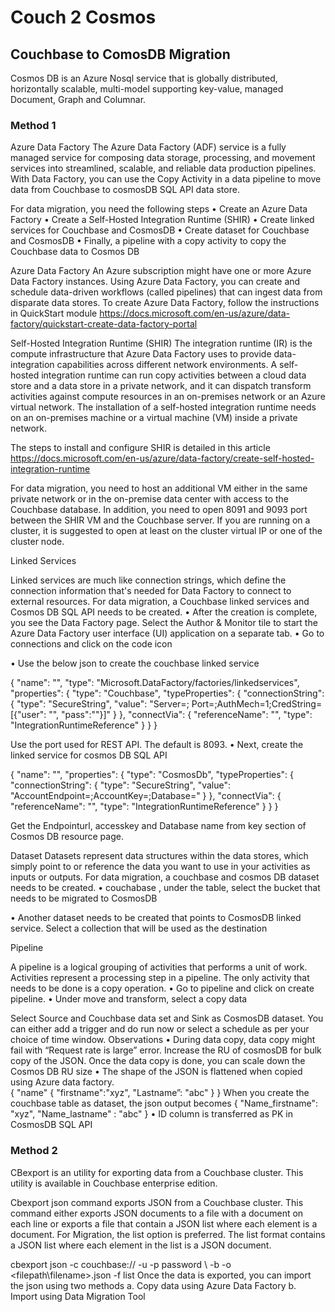 # Couch 2 Cosmos

## Couchbase to  ComosDB Migration 

Cosmos DB is an Azure  Nosql service that is globally distributed, horizontally scalable, multi-model supporting key-value, managed Document, Graph and Columnar. 

### Method 1 

Azure Data Factory 
The Azure Data Factory (ADF) service is a fully managed service for composing data storage, processing, and movement services into streamlined, scalable, and reliable data production pipelines.  
With Data Factory, you can use the Copy Activity in a data pipeline to move data from  Couchbase to cosmosDB SQL API data store.
                                                                          


For data migration, you need the following steps 
•	Create an Azure Data Factory
•	Create a Self-Hosted Integration Runtime (SHIR)
•	Create linked services for Couchbase and CosmosDB 
•	Create dataset for Couchbase and CosmosDB
•	Finally, a pipeline with a copy activity to copy the Couchbase data to Cosmos DB 

Azure Data Factory 
An Azure subscription might have one or more Azure Data Factory instances. Using Azure Data Factory, you can create and schedule data-driven workflows (called pipelines) that can ingest data from disparate data stores. To create Azure Data Factory, follow the instructions in QuickStart module
https://docs.microsoft.com/en-us/azure/data-factory/quickstart-create-data-factory-portal


Self-Hosted Integration Runtime (SHIR)
The integration runtime (IR) is the compute infrastructure that Azure Data Factory uses to provide data-integration capabilities across different network environments.
A self-hosted integration runtime can run copy activities between a cloud data store and a data store in a private network, and it can dispatch transform activities against compute resources in an on-premises network or an Azure virtual network. The installation of a self-hosted integration runtime needs on an on-premises machine or a virtual machine (VM) inside a private network.

The steps to install and configure SHIR is detailed in this article
https://docs.microsoft.com/en-us/azure/data-factory/create-self-hosted-integration-runtime
 
For data migration, you need to host an additional VM  either in the same private network or in the on-premise data center with access to the Couchbase database.  In addition, you need to open 8091 and 9093 port between the SHIR VM and the Couchbase server. If you are running on a cluster, it is suggested to open at least on the cluster virtual IP or one of the cluster node.

Linked Services 

Linked services are much like connection strings, which define the connection information that's needed for Data Factory to connect to external resources.
For data migration, a Couchbase linked services and Cosmos DB SQL API needs to be created. 
•	After the creation is complete, you see the Data Factory page. Select the Author & Monitor tile to start the Azure Data Factory user interface (UI) application on a separate tab.
•	Go to connections and click on the code icon     
 
•	Use the below json to create the couchbase linked service

{
    "name": "<Linked Service Name>",
    "type": "Microsoft.DataFactory/factories/linkedservices",
    "properties": {
        "type": "Couchbase",
        "typeProperties": {
            "connectionString": {
                "type": "SecureString",
                "value": "Server=<server>; Port=<port>;AuthMech=1;CredString=[{\"user\": \"<user name>\", \"pass\":\"<password>\"}]"
            }
        },
"connectVia": {
            "referenceName": "<name of Self Hosted Integration Runtime>",
            "type": "IntegrationRuntimeReference"
        }
    }
}

Use the port used for REST API. The default is 8093.
•	Next, create the linked service for cosmos DB SQL API 

{
    "name": "<name>",
    "properties": {
        "type": "CosmosDb",
        "typeProperties": {
            "connectionString": {
                "type": "SecureString",
                "value": "AccountEndpoint=<EndpointUrl>;AccountKey=<AccessKey>;Database=<Database>"
            }
        },
        "connectVia": {
            "referenceName": "<name of Azure Integration Runtime>",
            "type": "IntegrationRuntimeReference"
        }
    }
}

 Get the Endpointurl, accesskey and Database name from key section of Cosmos DB resource page.

Dataset 
Datasets represent data structures within the data stores, which simply point to or reference the data you want to use in your activities as inputs or outputs.  For data migration, a couchbase and cosmos DB dataset needs to be created. 
•	couchabase , under the table, select the bucket that needs to be migrated to CosmosDB
 
•	Another dataset needs to be created that points to CosmosDB linked service. Select a collection that will be used as the destination 
 
Pipeline 

A pipeline is a logical grouping of activities that performs a unit of work. Activities represent a processing step in a pipeline. The only activity that needs to be done is a copy operation. 
•	Go to pipeline and click on create pipeline.
•	Under move and transform, select a copy data

  
Select Source and Couchbase data set and Sink as CosmosDB dataset.
You can either add a trigger and do run now or select a schedule as per your choice of time window.
Observations 
•	 During data copy,  data copy might fail with “Request rate is large” error. Increase the RU of cosmosDB for bulk copy of the JSON. Once the data copy is done, you can scale down the Cosmos DB RU size
•	The shape of the JSON is flattened when copied using Azure data factory.  
  {
"name"
              { "firstname":"xyz",
              "Lastname”: "abc"
}
}
When you create the couchbase table as dataset, the json output becomes 
{
"Name_firstname": "xyz",
"Name_lastname" : "abc"
}
•	ID column is transferred as PK in CosmosDB SQL API

### Method 2

CBexport  is an utility for exporting data from a Couchbase cluster. This utility is available in Couchbase enterprise edition.

Cbexport json command exports JSON from a Couchbase cluster. This command either exports JSON documents to a file with a document on each line or exports a file that contain a JSON list where each element is a document.
For Migration, the list option is preferred. The list format contains a JSON list where each element in the list is a JSON document. 

cbexport json -c couchbase://<cluster IP> -u <user name> -p password \ -b <bucket name > -o <filepath\filename>.json -f list
Once the data is exported, you can import the json using two methods 
a.	Copy data using Azure Data Factory 
b.	Import using Data Migration Tool


 
